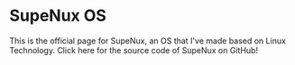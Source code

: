 # SupeNux OS
This is the official page for SupeNux, an OS that I've made based on Linux Technology.
Click here for the source code of SupeNux on GitHub!
